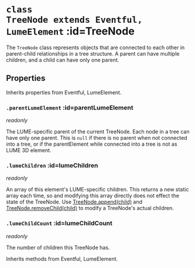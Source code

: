 
# <code>class <b>TreeNode</b> extends Eventful, LumeElement</code> :id=TreeNode

The `TreeNode` class represents objects that are connected
to each other in parent-child relationships in a tree structure. A parent
can have multiple children, and a child can have only one parent.

## Properties

Inherits properties from Eventful, LumeElement.


### <code>.<b>parentLumeElement</b></code> :id=parentLumeElement

*readonly*

The LUME-specific parent of the current TreeNode. Each node in a tree can
have only one parent. This is `null` if there is no parent when not
connected into a tree, or if the parentElement while connected into a
tree is not as LUME 3D element.
        


### <code>.<b>lumeChildren</b></code> :id=lumeChildren

*readonly*

An array of this element's LUME-specific children. This returns a new
static array each time, so and modifying this array directly does not
effect the state of the TreeNode. Use [TreeNode.append(child)](#append)
and [TreeNode.removeChild(child)](#removechild) to modify a TreeNode's
actual children.
        


### <code>.<b>lumeChildCount</b></code> :id=lumeChildCount

*readonly*

The number of children this TreeNode has.
        



Inherits methods from Eventful, LumeElement.


        
